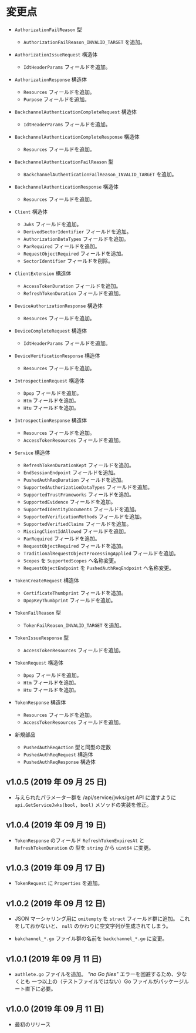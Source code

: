 変更点
======

- `AuthorizationFailReason` 型
    * `AuthorizationFailReason_INVALID_TARGET` を追加。

- `AuthorizationIssueRequest` 構造体
    * `IdtHeaderParams` フィールドを追加。

- `AuthorizationResponse` 構造体
    * `Resources` フィールドを追加。
    * `Purpose` フィールドを追加。

- `BackchannelAuthenticationCompleteRequest` 構造体
    * `IdtHeaderParams` フィールドを追加。

- `BackchannelAuthenticationCompleteResponse` 構造体
    * `Resources` フィールドを追加。

- `BackchannelAuthenticationFailReason` 型
    * `BackchannelAuthenticationFailReason_INVALID_TARGET` を追加。

- `BackchannelAuthenticationResponse` 構造体
    * `Resources` フィールドを追加。

- `Client` 構造体
    * `Jwks` フィールドを追加。
    * `DerivedSectorIdentifier` フィールドを追加。
    * `AuthorizationDataTypes` フィールドを追加。
    * `ParRequired` フィールドを追加。
    * `RequestObjectRequired` フィールドを追加。
    * `SectorIdentifier` フィールドを削除。

- `ClientExtension` 構造体
    * `AccessTokenDuration` フィールドを追加。
    * `RefreshTokenDuration` フィールドを追加。

- `DeviceAuthorizationResponse` 構造体
    * `Resources` フィールドを追加。

- `DeviceCompleteRequest` 構造体
    * `IdtHeaderParams` フィールドを追加。

- `DeviceVerificationResponse` 構造体
    * `Resources` フィールドを追加。

- `IntrospectionRequest` 構造体
    * `Dpop` フィールドを追加。
    * `Htm` フィールドを追加。
    * `Htu` フィールドを追加。

- `IntrospectionResponse` 構造体
    * `Resources` フィールドを追加。
    * `AccessTokenResources` フィールドを追加。

- `Service` 構造体
    * `RefreshTokenDurationKept` フィールドを追加。
    * `EndSessionEndpoint` フィールドを追加。
    * `PushedAuthReqDuration` フィールドを追加。
    * `SupportedAuthorizationDataTypes` フィールドを追加。
    * `SupportedTrustFrameworks` フィールドを追加。
    * `SupportedEvidence` フィールドを追加。
    * `SupportedIdentityDocuments` フィールドを追加。
    * `SupportedVerificationMethods` フィールドを追加。
    * `SupportedVerifiedClaims` フィールドを追加。
    * `MissingClientIdAllowed` フィールドを追加。
    * `ParRequired` フィールドを追加。
    * `RequestObjectRequired` フィールドを追加。
    * `TraditionalRequestObjectProcessingApplied` フィールドを追加。
    * `Scopes` を `SupportedScopes` へ名称変更。
    * `RequestObjectEndpoint` を `PushedAuthReqEndpoint` へ名称変更。

- `TokenCreateRequest` 構造体
    * `CertificateThumbprint` フィールドを追加。
    * `DpopKeyThumbprint` フィールドを追加。

- `TokenFailReason` 型
    * `TokenFailReason_INVALID_TARGET` を追加。

- `TokenIssueResponse` 型
    * `AccessTokenResources` フィールドを追加。

- `TokenRequest` 構造体
    * `Dpop` フィールドを追加。
    * `Htm` フィールドを追加。
    * `Htu` フィールドを追加。

- `TokenResponse` 構造体
    * `Resources` フィールドを追加。
    * `AccessTokenResources` フィールドを追加。

- 新規部品
    * `PushedAuthReqAction` 型と同型の定数
    * `PushedAuthReqRequest` 構造体
    * `PushedAuthReqResponse` 構造体

v1.0.5 (2019 年 09 月 25 日)
----------------------------

- 与えられたパラメーター群を /api/service/jwks/get API に渡すように
  `api.GetServiceJwks(bool, bool)` メソッドの実装を修正。

v1.0.4 (2019 年 09 月 19 日)
----------------------------

- `TokenResponse` のフィールド `RefreshTokenExpiresAt` と `RefreshTokenDuration` の
  型を `string` から `uint64` に変更。

v1.0.3 (2019 年 09 月 17 日)
----------------------------

- `TokenRequest` に `Properties` を追加。

v1.0.2 (2019 年 09 月 12 日)
----------------------------

- JSON マーシャリング用に `omitempty` を `struct` フィールド群に追加。
  これをしておかないと、 `null` のかわりに空文字列が生成されてしまう。

- `bakchannel_*.go` ファイル群の名前を `backchannel_*.go` に変更。

v1.0.1 (2019 年 09 月 11 日)
----------------------------

- `authlete.go` ファイルを追加。 _"no Go files"_ エラーを回避するため、少なくとも
  一つ以上の（テストファイルではない）Go ファイルがパッケージルート直下に必要。

v1.0.0 (2019 年 09 月 11 日)
----------------------------

- 最初のリリース
